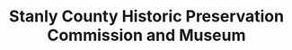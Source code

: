 ---
layout: repo
title: "Stanly County Historic Preservation Commission and Museum"
id: 4437
permalink: repos/4437/
---
